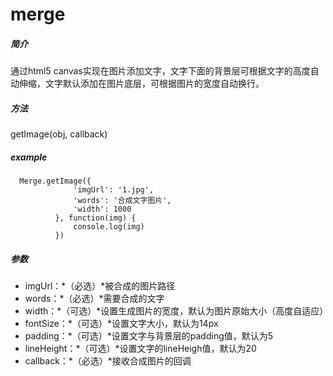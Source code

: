 # merge
##### 简介
  通过html5 canvas实现在图片添加文字，文字下面的背景层可根据文字的高度自动伸缩，文字默认添加在图片底层，可根据图片的宽度自动换行。
##### 方法
getImage(obj, callback)
##### example
  ```
    Merge.getImage({
				'imgUrl': '1.jpg',
				'words': '合成文字图片',
				'width': 1000
			}, function(img) {
				console.log(img)
			})
  ```
##### 参数
* imgUrl：*（必选）*被合成的图片路径
* words：*（必选）*需要合成的文字
* width：*（可选）*设置生成图片的宽度，默认为图片原始大小（高度自适应）
* fontSize：*（可选）*设置文字大小，默认为14px
* padding：*（可选）*设置文字与背景层的padding值，默认为5
* lineHeight：*（可选）*设置文字的lineHeigh值，默认为20
* callback：*（必选）*接收合成图片的回调
